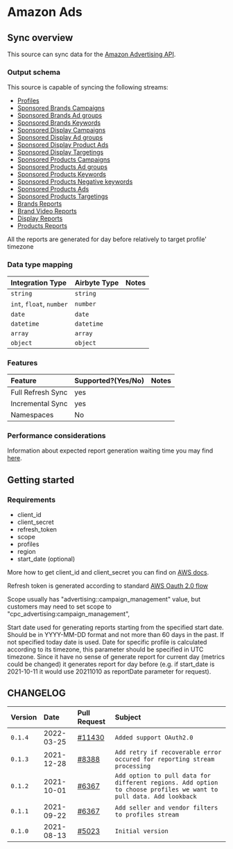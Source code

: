 # Amazon Ads

## Sync overview

This source can sync data for the [Amazon Advertising API](https://advertising.amazon.com/API/docs/en-us/what-is/amazon-advertising-api).

### Output schema

This source is capable of syncing the following streams:

* [Profiles](https://advertising.amazon.com/API/docs/en-us/reference/2/profiles#/Profiles)
* [Sponsored Brands Campaigns](https://advertising.amazon.com/API/docs/en-us/sponsored-brands/3-0/openapi#/Campaigns)
* [Sponsored Brands Ad groups](https://advertising.amazon.com/API/docs/en-us/sponsored-brands/3-0/openapi#/Ad%20groups)
* [Sponsored Brands Keywords](https://advertising.amazon.com/API/docs/en-us/sponsored-brands/3-0/openapi#/Keywords)
* [Sponsored Display Campaigns](https://advertising.amazon.com/API/docs/en-us/sponsored-display/3-0/openapi#/Campaigns)
* [Sponsored Display Ad groups](https://advertising.amazon.com/API/docs/en-us/sponsored-display/3-0/openapi#/Ad%20groups)
* [Sponsored Display Product Ads](https://advertising.amazon.com/API/docs/en-us/sponsored-display/3-0/openapi#/Product%20ads)
* [Sponsored Display Targetings](https://advertising.amazon.com/API/docs/en-us/sponsored-display/3-0/openapi#/Targeting)
* [Sponsored Products Campaigns](https://advertising.amazon.com/API/docs/en-us/sponsored-display/3-0/openapi#/Campaigns)
* [Sponsored Products Ad groups](https://advertising.amazon.com/API/docs/en-us/sponsored-products/2-0/openapi#/Ad%20groups)
* [Sponsored Products Keywords](https://advertising.amazon.com/API/docs/en-us/sponsored-products/2-0/openapi#/Keywords)
* [Sponsored Products Negative keywords](https://advertising.amazon.com/API/docs/en-us/sponsored-products/2-0/openapi#/Negative%20keywords)
* [Sponsored Products Ads](https://advertising.amazon.com/API/docs/en-us/sponsored-products/2-0/openapi#/Product%20ads)
* [Sponsored Products Targetings](https://advertising.amazon.com/API/docs/en-us/sponsored-products/2-0/openapi#/Product%20targeting)
* [Brands Reports](https://advertising.amazon.com/API/docs/en-us/reference/sponsored-brands/2/reports)
* [Brand Video Reports](https://advertising.amazon.com/API/docs/en-us/reference/sponsored-brands/2/reports)
* [Display Reports](https://advertising.amazon.com/API/docs/en-us/sponsored-display/3-0/openapi#/Reports)
* [Products Reports](https://advertising.amazon.com/API/docs/en-us/sponsored-products/2-0/openapi#/Reports)

All the reports are generated for day before relatively to target profile' timezone

### Data type mapping

| Integration Type | Airbyte Type | Notes |
| :--- | :--- | :--- |
| `string` | `string` |  |
| `int`, `float`, `number` | `number` |  |
| `date` | `date` |  |
| `datetime` | `datetime` |  |
| `array` | `array` |  |
| `object` | `object` |  |

### Features

| Feature | Supported?\(Yes/No\) | Notes |
| :--- | :--- | :--- |
| Full Refresh Sync | yes |  |
| Incremental Sync | yes |  |
| Namespaces | No |  |

### Performance considerations

Information about expected report generation waiting time you may find [here](https://advertising.amazon.com/API/docs/en-us/get-started/developer-notes).

## Getting started

### Requirements

* client\_id
* client\_secret
* refresh\_token
* scope
* profiles
* region
* start\_date \(optional\)

More how to get client\_id and client\_secret you can find on [AWS docs](https://advertising.amazon.com/API/docs/en-us/setting-up/step-1-create-lwa-app).

Refresh token is generated according to standard [AWS Oauth 2.0 flow](https://developer.amazon.com/docs/login-with-amazon/conceptual-overview.html)

Scope usually has "advertising::campaign\_management" value, but customers may need to set scope to "cpc\_advertising:campaign\_management",

Start date used for generating reports starting from the specified start date. Should be in YYYY-MM-DD format and not more than 60 days in the past. If not specified today date is used. Date for specific profile is calculated according to its timezone, this parameter should be specified in UTC timezone. Since it have no sense of generate report for current day \(metrics could be changed\) it generates report for day before \(e.g. if start\_date is 2021-10-11 it would use 20211010 as reportDate parameter for request\).

## CHANGELOG

| Version | Date | Pull Request | Subject |
| :--- | :--- | :--- | :--- |
| `0.1.4` | 2022-03-25 | [\#11430](https://github.com/airbytehq/airbyte/pull/11430) | `Added support OAuth2.0` |
| `0.1.3` | 2021-12-28 | [\#8388](https://github.com/airbytehq/airbyte/pull/8388) | `Add retry if recoverable error  occured for reporting stream processing` |
| `0.1.2` | 2021-10-01 | [\#6367](https://github.com/airbytehq/airbyte/pull/6461) | `Add option to pull data for different regions. Add option to choose profiles we want to pull data. Add lookback` |
| `0.1.1` | 2021-09-22 | [\#6367](https://github.com/airbytehq/airbyte/pull/6367) | `Add seller and vendor filters to profiles stream` |
| `0.1.0` | 2021-08-13 | [\#5023](https://github.com/airbytehq/airbyte/pull/5023) | `Initial version` |

